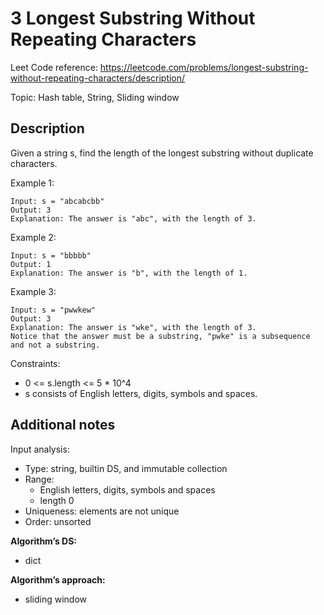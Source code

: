 # 3 Longest Substring Without Repeating Characters

Leet Code reference: https://leetcode.com/problems/longest-substring-without-repeating-characters/description/

Topic: Hash table, String, Sliding window

## Description

Given a string s, find the length of the longest substring without duplicate characters.

Example 1:

    Input: s = "abcabcbb"
    Output: 3
    Explanation: The answer is "abc", with the length of 3.

Example 2:

    Input: s = "bbbbb"
    Output: 1
    Explanation: The answer is "b", with the length of 1.

Example 3:

    Input: s = "pwwkew"
    Output: 3
    Explanation: The answer is "wke", with the length of 3.
    Notice that the answer must be a substring, "pwke" is a subsequence and not a substring.

Constraints:

- 0 <= s.length <= 5 * 10^4
- s consists of English letters, digits, symbols and spaces.

## Additional notes

Input analysis:

- Type: string, builtin DS, and immutable collection
- Range: 
  - English letters, digits, symbols and spaces
  - length 0
- Uniqueness: elements are not unique
- Order: unsorted

**Algorithm’s DS:** 
- dict

**Algorithm’s approach:**
- sliding window
